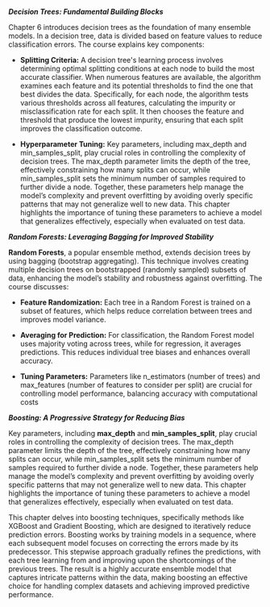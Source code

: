 ***Decision Trees: Fundamental Building Blocks***

  Chapter 6 introduces decision trees as the foundation of many ensemble models. In a decision tree, data is divided based on feature values to reduce classification errors. The course explains key components:

- **Splitting Criteria:** A decision tree's learning process involves determining optimal splitting conditions at each node to build the most accurate classifier. When numerous features are available, the 
    algorithm examines each feature and its potential thresholds to find the one that best divides the data. Specifically, for each node, the algorithm tests various thresholds across all features, calculating 
    the impurity or misclassification rate for each split. It then chooses the feature and threshold that produce the lowest impurity, ensuring that each split improves the classification outcome.

- **Hyperparameter Tuning:** Key parameters, including max_depth and min_samples_split, play crucial roles in controlling the complexity of decision trees. The max_depth parameter limits the depth of the tree, 
    effectively constraining how many splits can occur, while min_samples_split sets the minimum number of samples required to further divide a node. Together, these parameters help manage the model’s complexity 
    and prevent overfitting by avoiding overly specific patterns that may not generalize well to new data. This chapter highlights the importance of tuning these parameters to achieve a model that generalizes 
    effectively, especially when evaluated on test data.



***Random Forests: Leveraging Bagging for Improved Stability***

  **Random Forests**, a popular ensemble method, extends decision trees by using bagging (bootstrap aggregating). This technique involves creating multiple decision trees on bootstrapped (randomly sampled) 
   subsets of data, enhancing the model’s stability and robustness against overfitting. The course discusses:

   - **Feature Randomization:** Each tree in a Random Forest is trained on a subset of features, which helps reduce correlation between trees and improves model variance.

   - **Averaging for Prediction:** For classification, the Random Forest model uses majority voting across trees, while for regression, it averages predictions. This reduces individual tree biases and enhances 
       overall accuracy.

   - **Tuning Parameters:** Parameters like n_estimators (number of trees) and max_features (number of features to consider per split) are crucial for controlling model performance, balancing accuracy with 
       computational costs



 ***Boosting: A Progressive Strategy for Reducing Bias***

 Key parameters, including **max_depth** and **min_samples_split**, play crucial roles in controlling the complexity of decision trees. The max_depth parameter limits the depth of the tree, effectively 
 constraining how  many splits can occur, while min_samples_split sets the minimum number of samples required to further divide a node. Together, these parameters help manage the model’s complexity and 
 prevent overfitting by avoiding overly specific patterns that may not generalize well to new data. This chapter highlights the importance of tuning these parameters to achieve a model that generalizes 
 effectively, especially when evaluated on test data.

 This chapter delves into boosting techniques, specifically methods like XGBoost and Gradient Boosting, which are designed to iteratively reduce prediction errors. Boosting works by training models in a 
 sequence, where each subsequent model focuses on correcting the errors made by its predecessor. This stepwise approach gradually refines the predictions, with each tree learning from and improving upon the 
 shortcomings of the previous trees. The result is a highly accurate ensemble model that captures intricate patterns within the data, making boosting an effective choice for handling complex datasets and 
 achieving improved predictive performance.
